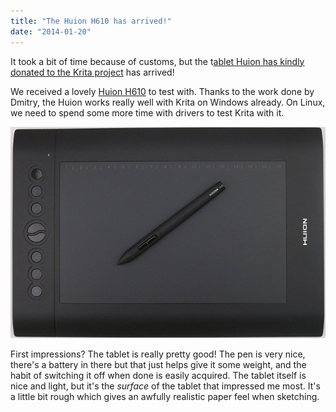 ```yaml
---
title: "The Huion H610 has arrived!"
date: "2014-01-20"
---
```


It took a bit of time because of customs, but the t[ablet Huion has kindly donated to the Krita project](http://libregraphicsworld.org/blog/entry/krita-gets-support-for-huion-graphic-tablets) has arrived!

We received a lovely [Huion H610](http://www.huiontablet.com/product/product.php?sku=1004) to test with. Thanks to the work done by Dmitry, the Huion works really well with Krita on Windows already. On Linux, we need to spend some more time with drivers to test Krita with it.

![](images/mVrKUG5.jpg)

First impressions? The tablet is really pretty good! The pen is very nice, there's a battery in there but that just helps give it some weight, and the habit of switching it off when done is easily acquired. The tablet itself is nice and light, but it's the _surface_ of the tablet that impressed me most. It's a little bit rough which gives an awfully realistic paper feel when sketching.
